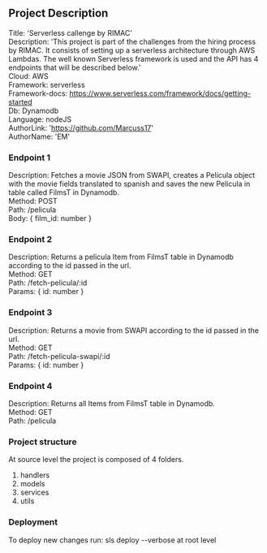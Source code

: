 ## Project Description  
Title: 'Serverless callenge by RIMAC'  
Description: 'This project is part of the challenges from the hiring process by RIMAC. It consists of setting up a serverless architecture through AWS Lambdas. The well known Serverless framework is used and the API has 4 endpoints that will be described below.'  
Cloud: AWS  
Framework: serverless  
Framework-docs: https://www.serverless.com/framework/docs/getting-started  
Db: Dynamodb  
Language: nodeJS  
AuthorLink: 'https://github.com/Marcuss17'  
AuthorName: 'EM'  

### Endpoint 1  
Description: Fetches a movie JSON from SWAPI, creates a Pelicula object with the movie fields translated to spanish and saves the new Pelicula in table called FilmsT in Dynamodb.  
Method: POST  
Path: /pelicula  
Body: { film_id: number }  

### Endpoint 2    
Description: Returns a pelicula Item from FilmsT table in Dynamodb according to the id passed in the url.  
Method: GET  
Path: /fetch-pelicula/:id  
Params: { id: number }  

### Endpoint 3  
Description: Returns a movie from SWAPI according to the id passed in the url.  
Method: GET  
Path: /fetch-pelicula-swapi/:id  
Params: { id: number }  

### Endpoint 4    
Description: Returns all Items from FilmsT table in Dynamodb.  
Method: GET  
Path: /pelicula  

### Project structure  
At source level the project is composed of 4 folders.  
1. handlers  
2. models  
3. services  
4. utils  

### Deployment  
To deploy new changes run: sls deploy --verbose at root level  

